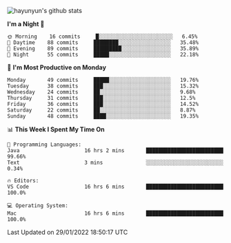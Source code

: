 
![hayunyun's github stats](https://github-readme-stats.vercel.app/api?username=hayunyun&show_icons=true)


<!--START_SECTION:waka-->
**I'm a Night 🦉** 

```text
🌞 Morning    16 commits     █░░░░░░░░░░░░░░░░░░░░░░░░   6.45% 
🌆 Daytime    88 commits     ████████░░░░░░░░░░░░░░░░░   35.48% 
🌃 Evening    89 commits     █████████░░░░░░░░░░░░░░░░   35.89% 
🌙 Night      55 commits     █████░░░░░░░░░░░░░░░░░░░░   22.18%

```
📅 **I'm Most Productive on Monday** 

```text
Monday       49 commits     █████░░░░░░░░░░░░░░░░░░░░   19.76% 
Tuesday      38 commits     ███░░░░░░░░░░░░░░░░░░░░░░   15.32% 
Wednesday    24 commits     ██░░░░░░░░░░░░░░░░░░░░░░░   9.68% 
Thursday     31 commits     ███░░░░░░░░░░░░░░░░░░░░░░   12.5% 
Friday       36 commits     ███░░░░░░░░░░░░░░░░░░░░░░   14.52% 
Saturday     22 commits     ██░░░░░░░░░░░░░░░░░░░░░░░   8.87% 
Sunday       48 commits     ████░░░░░░░░░░░░░░░░░░░░░   19.35%

```


📊 **This Week I Spent My Time On** 

```text
💬 Programming Languages: 
Java                     16 hrs 2 mins       █████████████████████████   99.66% 
Text                     3 mins              ░░░░░░░░░░░░░░░░░░░░░░░░░   0.34%

🔥 Editors: 
VS Code                  16 hrs 6 mins       █████████████████████████   100.0%

💻 Operating System: 
Mac                      16 hrs 6 mins       █████████████████████████   100.0%

```


 Last Updated on 29/01/2022 18:50:17 UTC
<!--END_SECTION:waka-->

<!--
**hayunyun/hayunyun** is a ✨ _special_ ✨ repository because its `README.md` (this file) appears on your GitHub profile.

Here are some ideas to get you started:

- 🔭 I’m currently working on ...
- 🌱 I’m currently learning ...
- 👯 I’m looking to collaborate on ...
- 🤔 I’m looking for help with ...
- 💬 Ask me about ...
- 📫 How to reach me: ...
- 😄 Pronouns: ...
- ⚡ Fun fact: ...
-->
